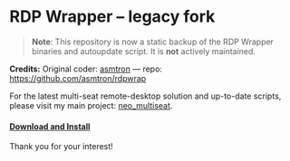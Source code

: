 # RDP Wrapper – legacy fork

> **Note**: This repository is now a static backup of the RDP Wrapper binaries and autoupdate script. It is **not** actively maintained.

**Credits:** Original coder: [asmtron](https://github.com/asmtron) — repo: https://github.com/asmtron/rdpwrap

For the latest multi-seat remote-desktop solution and up-to-date scripts, please visit my main project: [neo_multiseat](https://github.com/neo0oen619/neo_multiseat).

#### [Download and Install](https://github.com/neo0oen619/rdpwrap/blob/master/binary-download.md)

Thank you for your interest!
